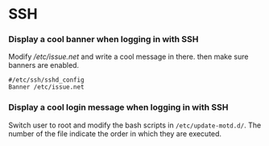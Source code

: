 # SSH

### Display a cool banner when logging in with SSH

Modify */etc/issue.net* and write a cool message in there. then make sure banners are enabled.

``` none
#/etc/ssh/sshd_config
Banner /etc/issue.net
```

### Display a cool login message when logging in with SSH

Switch user to root and modify the bash scripts in ```/etc/update-motd.d/```. The number of the file indicate the order in which they are executed.
